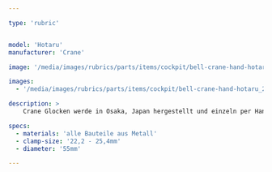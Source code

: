 ```yaml
---

type: 'rubric'


model: 'Hotaru'
manufacturer: 'Crane'

image: '/media/images/rubrics/parts/items/cockpit/bell-crane-hand-hotaru_1.jpeg'

images:
  - '/media/images/rubrics/parts/items/cockpit/bell-crane-hand-hotaru_2.jpeg'

description: >
    Crane Glocken werde in Osaka, Japan hergestellt und einzeln per Hand bemalt, so ist jede etwas anders. Ihre traditionelle Gestaltung ist zeitlos, ihr Klang ist klar und hell.

specs: 
  - materials: 'alle Bauteile aus Metall'
  - clamp-size: '22,2 - 25,4mm'
  - diameter: '55mm'

---
```

